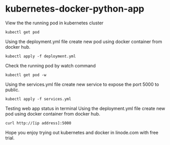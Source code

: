 # kubernetes-docker-python-app
View the the running pod in kubernetes cluster 

```
kubectl get pod
```

Using the deployment.yml file create new pod using docker container from docker hub.
```
kubectl apply -f deployment.yml
```

Check the running pod by watch command
```
kubectl get pod -w
```

Using the services.yml file create new service to expose the port 5000 to public.
```
kubectl apply -f services.yml
```

Testing web app status in terminal 
Using the deployment.yml file create new pod using docker container from docker hub.
```
curl http://[ip address]:5000
```

Hope you enjoy trying out kubernetes and docker in linode.com with free trial.

